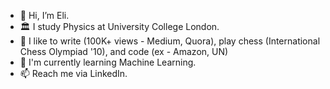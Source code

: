 - 👋 Hi, I’m Eli.
- 🏛 I study Physics at University College London. 
- 👾 I like to write (100K+ views - Medium, Quora), play chess (International Chess Olympiad '10), and code (ex - Amazon, UN)
- 🌱 I'm currently learning Machine Learning.
- 📫 Reach me via LinkedIn.

<!---
elilouise/elilouise is a ✨ special ✨ repository because its `README.md` (this file) appears on your GitHub profile.
You can click the Preview link to take a look at your changes.
--->
